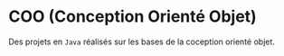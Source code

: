 # COO (Conception Orienté Objet)

Des projets en `Java` réalisés sur les bases de la coception orienté objet.

